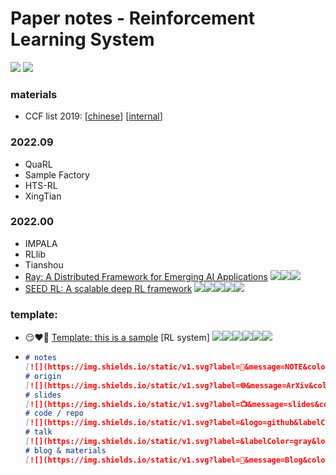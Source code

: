 # Paper notes - Reinforcement Learning System

[![](https://img.shields.io/github/repo-size/gg-lc/papernotes-rlsys)](https://github.com/gg-lc/papernotes-rlsys) [![](https://img.shields.io/github/directory-file-count/gg-lc/papernotes-rlsys/paper?label=total%20papers&labelColor=gray&color=red)](paper)

### materials

* CCF list 2019: [[chinese](materials/CCF_chinese.pdf)] [[internal](materials/CCF_internal.pdf)]

[//]: https://img.shields.io/static/v1.svg?label=abc&amp;message=abc&amp;color=blue&amp;labelColor=gray
[//]: https://blog.csdn.net/luo15242208310/article/details/114530777

### 2022.09

* QuaRL
* Sample Factory
* HTS-RL
* XingTian

### 2022.00

* IMPALA
* RLlib
* Tianshou
* [Ray: A Distributed Framework  for Emerging AI Applications](paper/xx.pdf) [![](https://img.shields.io/static/v1.svg?label=🌐&labelColor=gray&message=SoCC'21&color=purple)](https://www.usenix.org/conference/osdi22)[![](https://img.shields.io/static/v1.svg?label=&logo=github&labelColor=gray&message=CODE&color=blue)](https://github.com/gg-lc/papernotes-rlsys)[![](https://img.shields.io/static/v1.svg?label=📺&message=slides&color=green)](https://github.com/gg-lc/papernotes-rlsys/materials)
* [SEED RL: A scalable deep RL framework](paper/xx.pdf) [![](https://img.shields.io/static/v1.svg?label=📑&message=NOTE&color=red)](https://github.com/gg-lc/papernotes-rlsys/notes/xxx.md)[![](https://img.shields.io/static/v1.svg?label=🌐&labelColor=gray&message=OSDI'20&color=purple)](https://www.usenix.org/conference/osdi22)[![](https://img.shields.io/static/v1.svg?label=&logo=github&labelColor=gray&message=CODE&color=blue)](https://github.com/gg-lc/papernotes-rlsys)[![](https://img.shields.io/static/v1.svg?label=📺&message=slides&color=green)](https://github.com/gg-lc/papernotes-rlsys/materials)[![](https://img.shields.io/static/v1.svg?label=📹&labelColor=gray&message=TALK&color=yellow)](https://papertalk.org/index)

### template:

* :smirk::heart::bookmark: [Template: this is a sample](paper/xx.pdf) [RL system] [![](https://img.shields.io/static/v1.svg?label=📑&message=NOTE&color=red)](notes/xxx.md)[![](https://img.shields.io/static/v1.svg?label=🌐&message=ArXiv&color=purple)](https://www.usenix.org/conference/osdi22)[![](https://img.shields.io/static/v1.svg?label=&logo=github&labelColor=gray&message=CODE&color=blue)](https://github.com/gg-lc/papernotes-rlsys)[![](https://img.shields.io/static/v1.svg?label=📺&message=slides&color=green)](/materials/xx.pdf)[![](https://img.shields.io/static/v1.svg?label=&labelColor=gray&logo=youtube&logoColor=red&message=TALK&color=yellow)](https://papertalk.org/index)[![](https://img.shields.io/static/v1.svg?label=📑&message=Blog&color=ffa000)](link)

* ```markdown
  # notes
  [![](https://img.shields.io/static/v1.svg?label=📝&message=NOTE&color=red)](notes/xxx.md)
  # origin
  [![](https://img.shields.io/static/v1.svg?label=🌐&message=ArXiv&color=purple)](link)
  # slides
  [![](https://img.shields.io/static/v1.svg?label=📺&message=slides&color=green)](materials/xx.pdf)
  # code / repo
  [![](https://img.shields.io/static/v1.svg?label=&logo=github&labelColor=gray&message=CODE&color=blue)](link)
  # talk
  [![](https://img.shields.io/static/v1.svg?label=&labelColor=gray&logo=youtube&logoColor=red&message=TALK&color=yellow)](link)
  # blog & materials
  [![](https://img.shields.io/static/v1.svg?label=📑&message=Blog&color=ffa000)](link)
  ```
